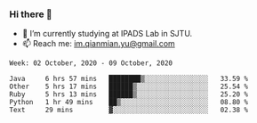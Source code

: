 ### Hi there 👋

- 🔭 I’m currently studying at IPADS Lab in SJTU.
- 📫 Reach me: im.qianmian.yu@gmail.com

<!--START_SECTION:waka-->
```text
Week: 02 October, 2020 - 09 October, 2020

Java     6 hrs 57 mins   ████████▒░░░░░░░░░░░░░░░░   33.59 % 
Other    5 hrs 17 mins   ██████▒░░░░░░░░░░░░░░░░░░   25.54 % 
Ruby     5 hrs 13 mins   ██████▒░░░░░░░░░░░░░░░░░░   25.20 % 
Python   1 hr 49 mins    ██▒░░░░░░░░░░░░░░░░░░░░░░   08.80 % 
Text     29 mins         ▓░░░░░░░░░░░░░░░░░░░░░░░░   02.38 % 
```
<!--END_SECTION:waka-->

<!--
**yqmmm/yqmmm** is a ✨ _special_ ✨ repository because its `README.md` (this file) appears on your GitHub profile.

Here are some ideas to get you started:

- 🔭 I’m currently working on ...
- 🌱 I’m currently learning ...
- 👯 I’m looking to collaborate on ...
- 🤔 I’m looking for help with ...
- 💬 Ask me about ...
- 📫 How to reach me: ...
- 😄 Pronouns: ...
- ⚡ Fun fact: ...
-->
